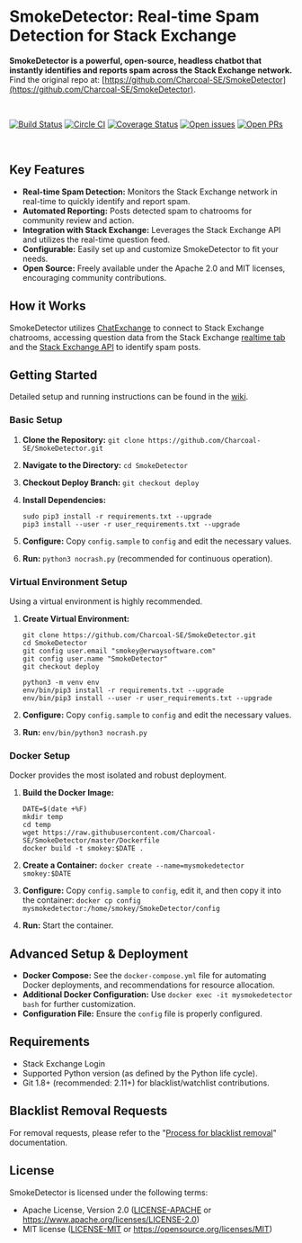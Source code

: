 # SmokeDetector: Real-time Spam Detection for Stack Exchange

**SmokeDetector is a powerful, open-source, headless chatbot that instantly identifies and reports spam across the Stack Exchange network.** Find the original repo at: [https://github.com/Charcoal-SE/SmokeDetector](https://github.com/Charcoal-SE/SmokeDetector).

<br>

[![Build Status](https://github.com/Charcoal-SE/SmokeDetector/actions/workflows/build.yml/badge.svg?query=branch%3Amaster)](https://github.com/Charcoal-SE/SmokeDetector/actions/workflows/build.yml?query=branch%3Amaster)
[![Circle CI](https://circleci.com/gh/Charcoal-SE/SmokeDetector.svg?style=shield)](https://circleci.com/gh/Charcoal-SE/SmokeDetector)
[![Coverage Status](https://coveralls.io/repos/github/Charcoal-SE/SmokeDetector/badge.svg?branch=master)](https://coveralls.io/github/Charcoal-SE/SmokeDetector?branch=master)
[![Open issues](https://img.shields.io/github/issues/Charcoal-SE/SmokeDetector.svg)](https://github.com/Charcoal-SE/SmokeDetector/issues)
[![Open PRs](https://img.shields.io/github/issues-pr/Charcoal-SE/SmokeDetector.svg)](https://github.com/Charcoal-SE/SmokeDetector/pulls)

<br>

## Key Features

*   **Real-time Spam Detection:** Monitors the Stack Exchange network in real-time to quickly identify and report spam.
*   **Automated Reporting:** Posts detected spam to chatrooms for community review and action.
*   **Integration with Stack Exchange:** Leverages the Stack Exchange API and utilizes the real-time question feed.
*   **Configurable:** Easily set up and customize SmokeDetector to fit your needs.
*   **Open Source:** Freely available under the Apache 2.0 and MIT licenses, encouraging community contributions.

## How it Works

SmokeDetector utilizes [ChatExchange](https://github.com/Manishearth/ChatExchange) to connect to Stack Exchange chatrooms, accessing question data from the Stack Exchange [realtime tab](https://stackexchange.com/questions?tab=realtime) and the [Stack Exchange API](https://api.stackexchange.com/) to identify spam posts.

## Getting Started

Detailed setup and running instructions can be found in the [wiki](https://charcoal-se.org/smokey).

### Basic Setup

1.  **Clone the Repository:** `git clone https://github.com/Charcoal-SE/SmokeDetector.git`
2.  **Navigate to the Directory:** `cd SmokeDetector`
3.  **Checkout Deploy Branch:** `git checkout deploy`
4.  **Install Dependencies:**

    ```shell
    sudo pip3 install -r requirements.txt --upgrade
    pip3 install --user -r user_requirements.txt --upgrade
    ```

5.  **Configure:** Copy `config.sample` to `config` and edit the necessary values.
6.  **Run:** `python3 nocrash.py` (recommended for continuous operation).

### Virtual Environment Setup

Using a virtual environment is highly recommended.

1.  **Create Virtual Environment:**

    ```shell
    git clone https://github.com/Charcoal-SE/SmokeDetector.git
    cd SmokeDetector
    git config user.email "smokey@erwaysoftware.com"
    git config user.name "SmokeDetector"
    git checkout deploy

    python3 -m venv env
    env/bin/pip3 install -r requirements.txt --upgrade
    env/bin/pip3 install --user -r user_requirements.txt --upgrade
    ```

2.  **Configure:** Copy `config.sample` to `config` and edit the necessary values.
3.  **Run:** `env/bin/python3 nocrash.py`

### Docker Setup

Docker provides the most isolated and robust deployment.

1.  **Build the Docker Image:**

    ```shell
    DATE=$(date +%F)
    mkdir temp
    cd temp
    wget https://raw.githubusercontent.com/Charcoal-SE/SmokeDetector/master/Dockerfile
    docker build -t smokey:$DATE .
    ```

2.  **Create a Container:** `docker create --name=mysmokedetector smokey:$DATE`
3.  **Configure:** Copy `config.sample` to `config`, edit it, and then copy it into the container: `docker cp config mysmokedetector:/home/smokey/SmokeDetector/config`
4.  **Run:** Start the container.

## Advanced Setup & Deployment

*   **Docker Compose:**  See the `docker-compose.yml` file for automating Docker deployments, and recommendations for resource allocation.
*   **Additional Docker Configuration:**  Use `docker exec -it mysmokedetector bash` for further customization.
*   **Configuration File:**  Ensure the `config` file is properly configured.

## Requirements

*   Stack Exchange Login
*   Supported Python version (as defined by the Python life cycle).
*   Git 1.8+ (recommended: 2.11+) for blacklist/watchlist contributions.

## Blacklist Removal Requests

For removal requests, please refer to the "[Process for blacklist removal](https://charcoal-se.org/smokey/Process-for-blacklist-removal)" documentation.

## License

SmokeDetector is licensed under the following terms:

*   Apache License, Version 2.0 ([LICENSE-APACHE](LICENSE-APACHE) or <https://www.apache.org/licenses/LICENSE-2.0>)
*   MIT license ([LICENSE-MIT](LICENSE-MIT) or <https://opensource.org/licenses/MIT>)